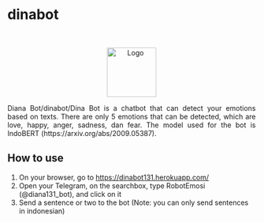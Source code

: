 # dinabot

<!-- PROJECT LOGO -->
<br />
<p align="center">
  <a href="https://github.com/faishalfaye/dinabot">
    <img src="https://user-images.githubusercontent.com/55538047/186379578-e3ebf231-be35-4143-bbcf-e86b69ee0322.png" alt="Logo" width="100" height="100">
  </a>



  <p align="center">


  </p>
</p>

<div style="text-align: justify">Diana Bot/dinabot/Dina Bot is a chatbot that can detect your emotions based on texts. There are only 5 emotions that can be detected, which are love, happy, anger, sadness, dan fear. The model used for the bot is IndoBERT (https://arxiv.org/abs/2009.05387).</div>

## How to use
1. On your browser, go to https://dinabot131.herokuapp.com/
2. Open your Telegram, on the searchbox, type RobotEmosi (@diana131_bot), and click on it
3. Send a sentence or two to the bot (Note: you can only send sentences in indonesian)
